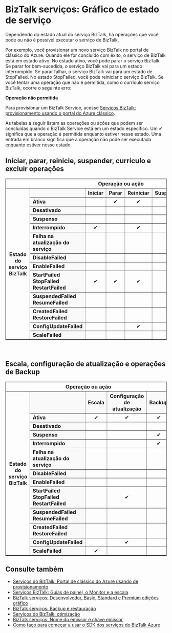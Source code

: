 <properties 
    pageTitle="Tarefas permitidas em diferentes estados ou status nos serviços do BizTalk | Microsoft Azure" 
    description="As ações/operações permitidas em status MABS diferente: parar, iniciar, reinicie, suspender, continuar, excluir, dimensionar, atualizar configuração e fazendo backup" 
    services="biztalk-services" 
    documentationCenter="" 
    authors="MandiOhlinger" 
    manager="erikre" 
    editor=""/>

<tags 
    ms.service="biztalk-services" 
    ms.workload="integration" 
    ms.tgt_pltfrm="na" 
    ms.devlang="na" 
    ms.topic="article" 
    ms.date="08/15/2016" 
    ms.author="mandia"/>



# <a name="biztalk-services-service-state-chart"></a>BizTalk serviços: Gráfico de estado de serviço
Dependendo do estado atual do serviço BizTalk, há operações que você pode ou não é possível executar o serviço de BizTalk.

Por exemplo, você provisionar um novo serviço BizTalk no portal de clássico do Azure. Quando ele for concluído com êxito, o serviço de BizTalk está em estado ativo. No estado ativo, você pode parar o serviço BizTalk. Se parar for bem-sucedida, o serviço BizTalk vai para um estado interrompido. Se parar falhar, o serviço BizTalk vai para um estado de StopFailed. No estado StopFailed, você pode reiniciar o serviço BizTalk. Se você tentar uma operação que não é permitida, como o currículo serviço BizTalk, ocorre o seguinte erro:

**Operação não permitida**

Para provisionar um BizTalk Service, acesse [Serviços BizTalk: provisionamento usando o portal do Azure clássico](http://go.microsoft.com/fwlink/p/?LinkID=302280).

As tabelas a seguir listam as operações ou ações que podem ser concluídas quando o BizTalk Service está em um estado específico. Um ✔ significa que a operação é permitida enquanto estiver nesse estado. Uma entrada em branco significa que a operação não pode ser executada enquanto estiver nesse estado.

## <a name="start-stop-restart-suspend-resume-and-delete-operations"></a>Iniciar, parar, reinicie, suspender, currículo e excluir operações
<table border="1">
<tr>
        <th colspan="15">Operação ou ação</th>
</tr>

<tr>
        <th rowspan="18">Estado do serviço BizTalk</th>
</tr>
<tr bgcolor="FAF9F9">
        <th> </th>
        <th>Iniciar</th>
        <th>Parar</th>
        <th>Reiniciar</th>
        <th>Suspender</th>
        <th>Currículo</th>
        <th>Excluir</th>
</tr>
<tr>
<td bgcolor="FAF9F9"><b>Ativa</b></td>
<td> </td>
<td><center>✔</center></td>
<td><center>✔</center></td>
<td><center>✔</center></td>
<td> </td>
<td><center>✔</center></td>
</tr>
<tr>
<td bgcolor="FAF9F9"><b>Desativado</b></td>
<td> </td>
<td> </td>
<td> </td>
<td> </td>
<td> </td>
<td><center>✔</center></td>
</tr>
<tr>
<td bgcolor="FAF9F9"><b>Suspenso</b></td>
<td> </td>
<td> </td>
<td> </td>
<td> </td>
<td><center>✔</center></td>
<td><center>✔</center></td>
</tr>
<tr>
<td bgcolor="FAF9F9"><b>Interrompido</b></td>
<td><center>✔</center></td>
<td> </td>
<td><center>✔</center></td>
<td> </td>
<td> </td>
<td><center>✔</center></td>
</tr>
<tr>
<td bgcolor="FAF9F9"><b>Falha na atualização do serviço</b></td>
<td> </td>
<td> </td>
<td> </td>
<td> </td>
<td> </td>
<td><center>✔</center></td>
</tr>
<tr>
<td bgcolor="FAF9F9"><b>DisableFailed</b></td>
<td> </td>
<td> </td>
<td> </td>
<td> </td>
<td> </td>
<td><center>✔</center></td>
</tr>
<tr>
<td bgcolor="FAF9F9"><b>EnableFailed</b></td>
<td> </td>
<td> </td>
<td> </td>
<td> </td>
<td> </td>
<td><center>✔</center></td>
</tr>
<tr>
<td bgcolor="FAF9F9"><b>StartFailed<br/>
StopFailed<br/>
RestartFailed</b></td>
<td><center>✔</center></td>
<td><center>✔</center></td>
<td><center>✔</center></td>
<td> </td>
<td> </td>
<td><center>✔</center></td>
</tr>
<tr>
<td bgcolor="FAF9F9"><b>SuspendedFailed<br/>
ResumeFailed</b></td>
<td> </td>
<td> </td>
<td> </td>
<td><center>✔</center></td>
<td><center>✔</center></td>
<td><center>✔</center></td>
</tr>
<tr>
<td bgcolor="FAF9F9"><b>CreatedFailed<br/>
RestoreFailed<br/></b></td>
<td> </td>
<td> </td>
<td> </td>
<td> </td>
<td> </td>
<td><center>✔</center></td>
</tr>
<tr>
<td bgcolor="FAF9F9"><b>ConfigUpdateFailed</b></td>
<td> </td>
<td> </td>
<td><center>✔</center></td>
<td> </td>
<td> </td>
<td><center>✔</center></td>
</tr>
<tr>
<td bgcolor="FAF9F9"><b>ScaleFailed</b></td>
<td> </td>
<td> </td>
<td> </td>
<td> </td>
<td> </td>
<td><center>✔</center></td>
</tr>
</table>
<br/>

## <a name="scale-update-configuration-and-backup-operations"></a>Escala, configuração de atualização e operações de Backup
<table border="1">
<tr>
        <th colspan="15">Operação ou ação</th>
</tr>

<tr>
        <th rowspan="18">Estado do serviço BizTalk</th>
</tr>
<tr bgcolor="FAF9F9">
        <th> </th>
        <th>Escala</th>
        <th>Configuração de atualização</th>
        <th>Backup</th>
</tr>
<tr>
<td bgcolor="FAF9F9"><b>Ativa</b></td>
<td><center>✔</center></td>
<td><center>✔</center></td>
<td><center>✔</center></td>
</tr>
<tr>
<td bgcolor="FAF9F9"><b>Desativado</b></td>
<td> </td>
<td> </td>
<td> </td>
</tr>
<tr>
<td bgcolor="FAF9F9"><b>Suspenso</b></td>
<td> </td>
<td> </td>
<td><center>✔</center></td>
</tr>
<tr>
<td bgcolor="FAF9F9"><b>Interrompido</b></td>
<td> </td>
<td> </td>
<td><center>✔</center></td>
</tr>
<tr>
<td bgcolor="FAF9F9"><b>Falha na atualização do serviço</b></td>
<td> </td>
<td> </td>
<td> </td>
</tr>
<tr>
<td bgcolor="FAF9F9"><b>DisableFailed</b></td>
<td> </td>
<td> </td>
<td> </td>
</tr>
<tr>
<td bgcolor="FAF9F9"><b>EnableFailed</b></td>
<td> </td>
<td> </td>
<td> </td>
</tr>
<tr>
<td bgcolor="FAF9F9"><b>StartFailed<br/>
StopFailed<br/>
RestartFailed</b></td>
<td> </td>
<td><center>✔</center></td>
<td> </td>
</tr>
<tr>
<td bgcolor="FAF9F9"><b>SuspendedFailed<br/>
ResumeFailed</b></td>
<td> </td>
<td> </td>
<td> </td>
</tr>
<tr>
<td bgcolor="FAF9F9"><b>CreatedFailed<br/>
RestoreFailed<br/></b></td>
<td> </td>
<td> </td>
<td> </td>
</tr>
<tr>
<td bgcolor="FAF9F9"><b>ConfigUpdateFailed</b></td>
<td> </td>
<td><center>✔</center></td>
<td> </td>
</tr>
<tr>
<td bgcolor="FAF9F9"><b>ScaleFailed</b></td>
<td><center>✔</center></td>
<td> </td>
<td> </td>
</tr>
</table>

## <a name="see-also"></a>Consulte também
- [Serviços do BizTalk: Portal de clássico do Azure usando de provisionamento](http://go.microsoft.com/fwlink/p/?LinkID=302280)<br/>
- [Serviços BizTalk: Guias de painel, o Monitor e a escala](http://go.microsoft.com/fwlink/p/?LinkID=302281)<br/>
- [BizTalk serviços: Desenvolvedor, Basic, Standard e Premium edições gráfico](http://go.microsoft.com/fwlink/p/?LinkID=302279)<br/>
- [BizTalk serviços: Backup e restauração](http://go.microsoft.com/fwlink/p/?LinkID=329873)<br/>
- [Serviços do BizTalk: otimização](http://go.microsoft.com/fwlink/p/?LinkID=302282)<br/>
- [BizTalk serviços: Nome do emissor e chave emissor](http://go.microsoft.com/fwlink/p/?LinkID=303941)<br/>
- [Como faço para começar a usar o SDK dos serviços do BizTalk Azure](http://go.microsoft.com/fwlink/p/?LinkID=302335)


 
